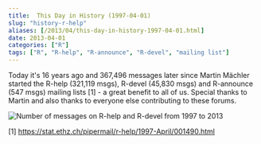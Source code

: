 ```yaml
---
title:  This Day in History (1997-04-01)
slug: "history-r-help"
aliases: [/2013/04/this-day-in-history-1997-04-01.html]
date: 2013-04-01
categories: ["R"]
tags: ["R", "R-help", "R-announce", "R-devel", "mailing list"]
---
```


Today it's 16 years ago and 367,496 messages later since Martin Mächler started the R-help (321,119 msgs), R-devel (45,830 msgs) and R-announce (547 msgs) mailing lists [1] - a great benefit to all of us.  Special thanks to Martin and also thanks to everyone else contributing to these forums.

![Number of messages on R-help and R-devel from 1997 to 2013](/post/r-help,r-devel.png)

[1] https://stat.ethz.ch/pipermail/r-help/1997-April/001490.html
